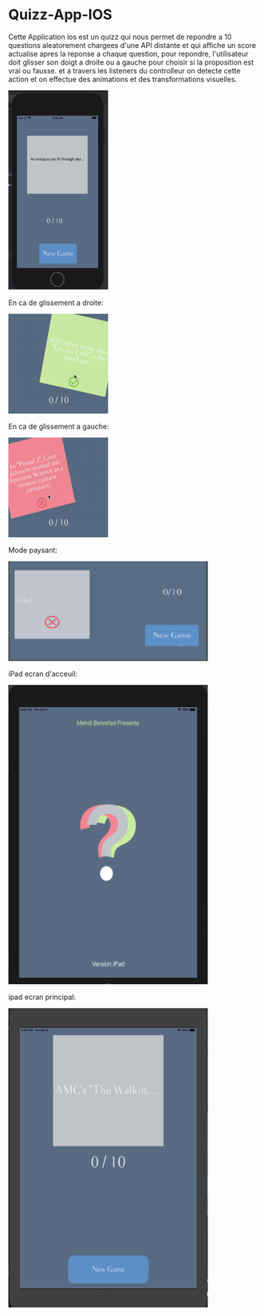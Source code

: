 # Quizz-App-IOS
Cette Application ios est un quizz qui nous permet de repondre a 10 questions aleatorement chargees d'une API distante et qui affiche un score actualise apres
la reponse a chaque question, pour repondre, l'utilisateur doit glisser son doigt a droite ou a gauche pour choisir si la proposition est vrai ou fausse.
et a travers les listeners du controlleur on detecte cette action et on effectue des animations et des transformations visuelles.

<img src="App-result-Images/Capture.PNG"  width="200" height="400">



En ca de glissement a droite:

<img src="App-result-Images/true.png" width="200" height="200">



En ca de glissement a gauche:

<img src="App-result-Images/false.png" width="200" height="200">


Mode paysant:

<img src="App-result-Images/mode paysant.PNG"  width="400" height="200">


iPad ecran d'acceuil:

<img src="App-result-Images/ipad launch screen (2).PNG"  width="400" height="600">


ipad ecran principal:

<img src="App-result-Images/ipadmainscreen.PNG"  width="400" height="600">


